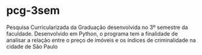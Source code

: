 # pcg-3sem
Pesquisa Curricularizada da Graduação desenvolvida no 3º semestre da faculdade. Desenvolvido em Python, o programa tem a finalidade de analisar a relação entre o preço de imóveis e os índices de criminalidade na cidade de São Paulo
